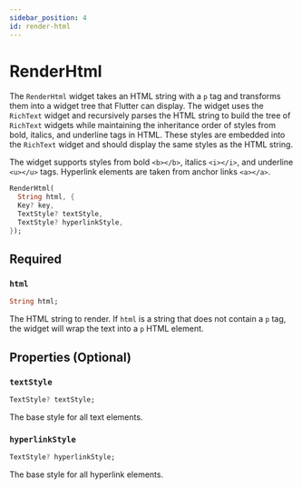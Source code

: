 ```yaml
---
sidebar_position: 4
id: render-html
---
```


# RenderHtml

The `RenderHtml` widget takes an HTML string with a `p` tag and transforms them into a widget tree that Flutter can
display. The widget uses the `RichText` widget and recursively parses the HTML string to build the tree of `RichText`
widgets while maintaining the inheritance order of styles from bold, italics, and underline tags in HTML. These styles
are embedded into the `RichText` widget and should display the same styles as the HTML string.

The widget supports styles from bold `<b></b>`, italics `<i></i>`, and underline `<u></u>` tags. Hyperlink elements
are taken from anchor links `<a></a>`.

```dart
RenderHtml(
  String html, {
  Key? key,
  TextStyle? textStyle,
  TextStyle? hyperlinkStyle,
});
```

## Required

### `html`

```dart
String html;
```

The HTML string to render. If `html` is a string that does not contain a `p` tag, the widget will wrap the text into
a `p` HTML element.

## Properties (Optional)

### `textStyle`

```dart
TextStyle? textStyle;
```

The base style for all text elements.

### `hyperlinkStyle`

```dart
TextStyle? hyperlinkStyle;
```

The base style for all hyperlink elements.

